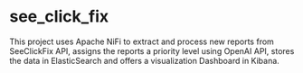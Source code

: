# see_click_fix
This project uses Apache NiFi to extract and process new reports from SeeClickFix API, assigns the reports a priority level using OpenAI API, stores the data in ElasticSearch and offers a visualization Dashboard in Kibana.
